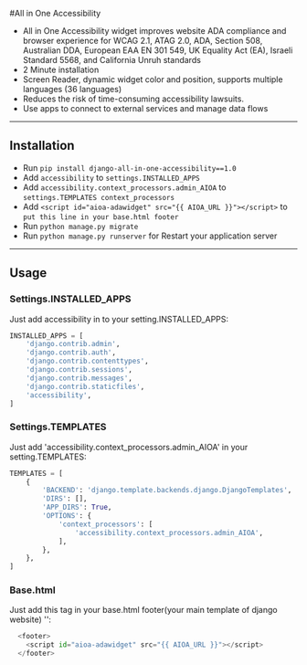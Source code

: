 #All in One Accessibility
- All in One Accessibility widget improves website ADA compliance and browser experience for WCAG 2.1, ATAG 2.0, ADA, Section 508, Australian DDA, European EAA EN 301 549, UK Equality Act (EA), Israeli Standard 5568, and California Unruh standards
- 2 Minute installation
- Screen Reader, dynamic widget color and position, supports multiple languages (36 languages)
- Reduces the risk of time-consuming accessibility lawsuits.
- Use apps to connect to external services and manage data flows

---

## Installation
-   Run `pip install django-all-in-one-accessibility==1.0`
-   Add `accessibility` to `settings.INSTALLED_APPS`
-   Add `accessibility.context_processors.admin_AIOA` to `settings.TEMPLATES context_processors`
-   Add `<script id="aioa-adawidget" src="{{ AIOA_URL }}"></script>` to `put this line in your base.html footer`
-   Run `python manage.py migrate`
-   Run `python manage.py runserver` for Restart your application server

---

## Usage

### Settings.INSTALLED_APPS
Just add accessibility in to your setting.INSTALLED_APPS:

```python
INSTALLED_APPS = [
    'django.contrib.admin',
    'django.contrib.auth',
    'django.contrib.contenttypes',
    'django.contrib.sessions',
    'django.contrib.messages',
    'django.contrib.staticfiles',
    'accessibility',
]
```

### Settings.TEMPLATES
Just add 'accessibility.context_processors.admin_AIOA' in your setting.TEMPLATES:
```python
TEMPLATES = [
    {
        'BACKEND': 'django.template.backends.django.DjangoTemplates',
        'DIRS': [],
        'APP_DIRS': True,
        'OPTIONS': {
            'context_processors': [
                'accessibility.context_processors.admin_AIOA',
            ],
        },
    },
]
```

### Base.html
Just add this tag in your base.html footer(your main template of django website) '<script id="aioa-adawidget" src="{{ AIOA_URL }}"></script>':
```python
  <footer>
    <script id="aioa-adawidget" src="{{ AIOA_URL }}"></script>
  </footer>
```




